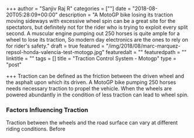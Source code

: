 +++
author = "Sanjiv Raj R"
categories = [""]
date = "2018-08-20T05:28:09+00:00"
description = "A MotoGP bike losing its traction moving sideways with excessive wheel spin can be a great site for the spectators, but definitely not for the rider who is trying to exploit every split second. A muscular engine pumping out 250 horses is quite ample for a wheel to lose its traction, So modern day electronics are the ones to rely on for rider's safety."
draft = true
featured = "/img/2018/08/marc-marquez-repsol-honda-valencia-test-motogp.jpg"
featuredalt = ""
featuredpath = ""
linktitle = ""
tags = []
title = "Traction Control System - Motogp"
type = "post"

+++
Traction can be defined as the friction between the driven wheel and the asphalt upon which its driven. A MotoGP bike pumping 250 horses needs necessary traction to propel the vehicle. When the wheels are powered abundantly in the condition of less traction can lead to wheel spin.

### Factors Influencing Traction

Traction between the wheels and the road surface can vary at different riding conditions. Before 